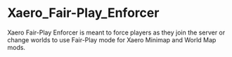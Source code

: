 # Xaero_Fair-Play_Enforcer
Xaero Fair-Play Enforcer is meant to force players as they join the server or change worlds to use Fair-Play mode for Xaero Minimap and World Map mods.
